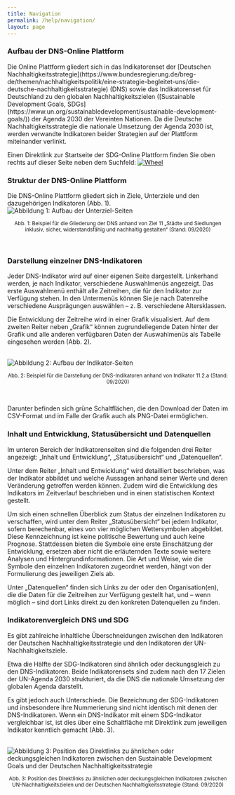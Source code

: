 ```yaml
---
title: Navigation
permalink: /help/navigation/
layout: page
---
```


<h3>Aufbau der DNS-Online Plattform</h3>
Die Online Plattform gliedert sich in das Indikatorenset der [Deutschen Nachhaltigkeitsstrategie](https://www.bundesregierung.de/breg-de/themen/nachhaltigkeitspolitik/eine-strategie-begleitet-uns/die-deutsche-nachhaltigkeitsstrategie) (DNS) sowie das Indikatorenset für Deutschland zu den globalen Nachhaltigkeitszielen ([Sustainable Development Goals, SDGs](https://www.un.org/sustainabledevelopment/sustainable-development-goals/)) der Agenda 2030 der Vereinten Nationen. Da die Deutsche Nachhaltigkeitsstrategie die nationale Umsetzung der Agenda 2030 ist, werden verwandte Indikatoren beider Strategien auf der Plattform miteinander verlinkt.

Einen Direktlink zur Startseite der SDG-Online Plattform finden Sie oben rechts auf dieser Seite neben dem Suchfeld: [<img src="https://Nachhaltige-Entwicklung-Deutschland.github.io/open-sdg-site-starter/assets/img/about/wheel.png" alt="Wheel">](https://sustainabledevelopment-germany.github.io)

<h3>Struktur der DNS-Online Plattform</h3>
Die DNS-Online Plattform gliedert sich in Ziele, Unterziele und den dazugehörigen Indikatoren (Abb. 1).

<br>
<img src="https://g205SDGs.github.io/sdg-indicators/assets/img/about/target_page_dns.PNG" alt="Abbildung 1: Aufbau der Unterziel-Seiten" class="responsiveImg">

<p style="text-align:center">
<small> Abb. 1: Beispiel für die Gliederung der DNS anhand von Ziel 11 „Städte und Siedlungen inklusiv, sicher, widerstandsfähig und nachhaltig gestalten“ (Stand: 09/2020)</small>
</p>
<br>

<h3>Darstellung einzelner DNS-Indikatoren</h3>
Jeder DNS-Indikator wird auf einer eigenen Seite dargestellt. Linkerhand werden, je nach Indikator, verschiedene Auswahlmenüs angezeigt. Das erste Auswahlmenü enthält alle Zeitreihen, die für den Indikator zur Verfügung stehen. In den Untermenüs können Sie je nach Datenreihe verschiedene Ausprägungen auswählen – z.&nbsp;B. verschiedene Altersklassen.

Die Entwicklung der Zeitreihe wird in einer Grafik visualisiert. Auf dem zweiten Reiter neben „Grafik“ können zugrundeliegende Daten hinter der Grafik und alle anderen verfügbaren Daten der Auswahlmenüs als Tabelle eingesehen werden (Abb. 2).

<br>
<img src="https://g205SDGs.github.io/sdg-indicators/assets/img/about/indicator_page_dns.PNG" alt="Abbildung 2: Aufbau der Indikator-Seiten" class="responsiveImg">

<p style="text-align:center">
<small> Abb. 2: Beispiel für die Darstellung der DNS-Indikatoren anhand von Indikator 11.2.a (Stand: 09/2020)</small>
</p>
<br>

Darunter befinden sich grüne Schaltflächen, die den Download der Daten im CSV-Format und im Falle der Grafik auch als PNG-Datei ermöglichen.

<h3>Inhalt und Entwicklung, Statusübersicht und Datenquellen</h3>
Im unteren Bereich der Indikatorenseiten sind die folgenden drei Reiter angezeigt: „Inhalt und Entwicklung“, „Statusübersicht“ und „Datenquellen“.

Unter dem Reiter „Inhalt und Entwicklung“ wird detailliert beschrieben, was der Indikator abbildet und welche Aussagen anhand seiner Werte und deren Veränderung getroffen werden können. Zudem wird die Entwicklung des Indikators im Zeitverlauf beschrieben und in einen statistischen Kontext gestellt.

Um sich einen schnellen Überblick zum Status der einzelnen Indikatoren zu verschaffen, wird unter dem Reiter „Statusübersicht“ bei jedem Indikator, sofern berechenbar, eines von vier möglichen Wettersymbolen abgebildet. Diese Kennzeichnung ist keine politische Bewertung und auch keine Prognose. Stattdessen bieten die Symbole eine erste Einschätzung der Entwicklung, ersetzen aber nicht die erläuternden Texte sowie weitere Analysen und Hintergrundinformationen. Die Art und Weise, wie die Symbole den einzelnen Indikatoren zugeordnet werden, hängt von der Formulierung des jeweiligen Ziels ab.

Unter „Datenquellen“ finden sich Links zu der oder den Organisation(en), die die Daten für die Zeitreihen zur Verfügung gestellt hat, und – wenn möglich – sind dort Links direkt zu den konkreten Datenquellen zu finden.

<h3>Indikatorenvergleich DNS und SDG</h3>
Es gibt zahlreiche inhaltliche Überschneidungen zwischen den Indikatoren der Deutschen Nachhaltigkeitsstrategie und den Indikatoren der UN-Nachhaltigkeitsziele.

Etwa die Hälfte der SDG-Indikatoren sind ähnlich oder deckungsgleich zu den DNS-Indikatoren. Beide Indikatorensets sind zudem nach den 17 Zielen der UN-Agenda 2030 strukturiert, da die DNS die nationale Umsetzung der globalen Agenda darstellt.

Es gibt jedoch auch Unterschiede. Die Bezeichnung der SDG-Indikatoren und insbesondere ihre Nummerierung sind nicht identisch mit denen der DNS-Indikatoren. Wenn ein DNS-Indikator mit einem SDG-Indikator vergleichbar ist, ist dies über eine Schaltfläche mit Direktlink zum jeweiligen Indikator kenntlich gemacht (Abb. 3).

<br>
<img src="https://g205SDGs.github.io/sdg-indicators/assets/img/about/navigation_sdg.PNG" alt="Abbildung 3: Position des Direktlinks zu ähnlichen oder deckungsgleichen Indikatoren zwischen den Sustainable Development Goals und der Deutschen Nachhaltigkeitsstrategie" class="responsiveImg">

<p style="text-align:center">
<small> Abb. 3: Position des Direktlinks zu ähnlichen oder deckungsgleichen Indikatoren zwischen UN-Nachhaltigkeitszielen und der Deutschen Nachhaltigkeitsstrategie (Stand: 09/2020)</small>
</p>
<br>
